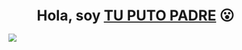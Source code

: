 <div align="center">
<h1 align="center">Hola, soy <a href="https://aristi.dev">TU PUTO PADRE</a> 😮</h1>
</div>
<img src="[https://i.imgur.com/weNbhGZ.png](https://c4.wallpaperflare.com/wallpaper/1021/173/98/manga-musashi-vagabond-wallpaper-preview.jpg)https://c4.wallpaperflare.com/wallpaper/1021/173/98/manga-musashi-vagabond-wallpaper-preview.jpg">
